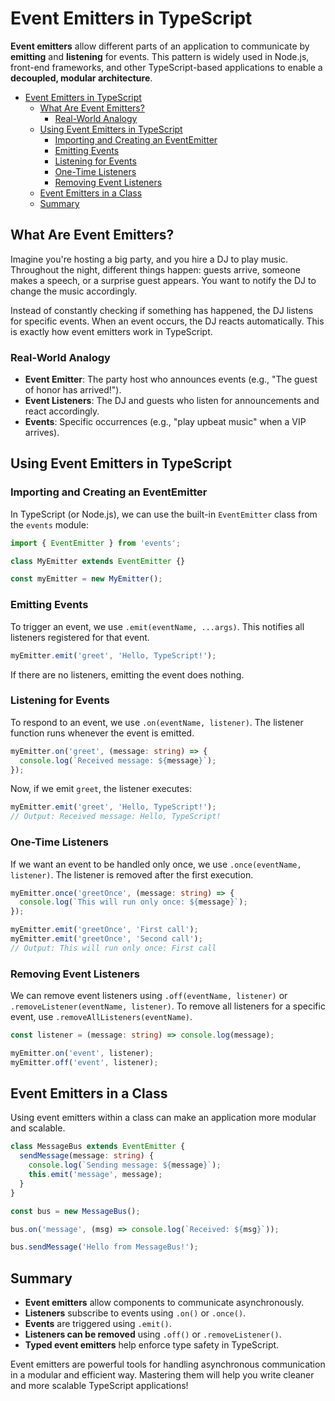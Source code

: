 # Event Emitters in TypeScript

**Event emitters** allow different parts of an application to communicate by **emitting** and **listening** for events. This pattern is widely used in Node.js, front-end frameworks, and other TypeScript-based applications to enable a **decoupled, modular architecture**.

- [Event Emitters in TypeScript](#event-emitters-in-typescript)
  - [What Are Event Emitters?](#what-are-event-emitters)
    - [Real-World Analogy](#real-world-analogy)
  - [Using Event Emitters in TypeScript](#using-event-emitters-in-typescript)
    - [Importing and Creating an EventEmitter](#importing-and-creating-an-eventemitter)
    - [Emitting Events](#emitting-events)
    - [Listening for Events](#listening-for-events)
    - [One-Time Listeners](#one-time-listeners)
    - [Removing Event Listeners](#removing-event-listeners)
  - [Event Emitters in a Class](#event-emitters-in-a-class)
  - [Summary](#summary)

## What Are Event Emitters?

Imagine you're hosting a big party, and you hire a DJ to play music. Throughout the night, different things happen: guests arrive, someone makes a speech, or a surprise guest appears. You want to notify the DJ to change the music accordingly.

Instead of constantly checking if something has happened, the DJ listens for specific events. When an event occurs, the DJ reacts automatically. This is exactly how event emitters work in TypeScript.

### Real-World Analogy

- **Event Emitter**: The party host who announces events (e.g., "The guest of honor has arrived!").
- **Event Listeners**: The DJ and guests who listen for announcements and react accordingly.
- **Events**: Specific occurrences (e.g., "play upbeat music" when a VIP arrives).

## Using Event Emitters in TypeScript

### Importing and Creating an EventEmitter

In TypeScript (or Node.js), we can use the built-in `EventEmitter` class from the `events` module:

```typescript
import { EventEmitter } from 'events';

class MyEmitter extends EventEmitter {}

const myEmitter = new MyEmitter();
```

### Emitting Events

To trigger an event, we use `.emit(eventName, ...args)`. This notifies all listeners registered for that event.

```typescript
myEmitter.emit('greet', 'Hello, TypeScript!');
```

If there are no listeners, emitting the event does nothing.

### Listening for Events

To respond to an event, we use `.on(eventName, listener)`. The listener function runs whenever the event is emitted.

```typescript
myEmitter.on('greet', (message: string) => {
  console.log(`Received message: ${message}`);
});
```

Now, if we emit `greet`, the listener executes:

```typescript
myEmitter.emit('greet', 'Hello, TypeScript!');
// Output: Received message: Hello, TypeScript!
```

### One-Time Listeners

If we want an event to be handled only once, we use `.once(eventName, listener)`. The listener is removed after the first execution.

```typescript
myEmitter.once('greetOnce', (message: string) => {
  console.log(`This will run only once: ${message}`);
});

myEmitter.emit('greetOnce', 'First call');
myEmitter.emit('greetOnce', 'Second call');
// Output: This will run only once: First call
```

### Removing Event Listeners

We can remove event listeners using `.off(eventName, listener)` or `.removeListener(eventName, listener)`. To remove all listeners for a specific event, use `.removeAllListeners(eventName)`.

```typescript
const listener = (message: string) => console.log(message);

myEmitter.on('event', listener);
myEmitter.off('event', listener);
```

## Event Emitters in a Class

Using event emitters within a class can make an application more modular and scalable.

```typescript
class MessageBus extends EventEmitter {
  sendMessage(message: string) {
    console.log(`Sending message: ${message}`);
    this.emit('message', message);
  }
}

const bus = new MessageBus();

bus.on('message', (msg) => console.log(`Received: ${msg}`));

bus.sendMessage('Hello from MessageBus!');
```

## Summary

- **Event emitters** allow components to communicate asynchronously.
- **Listeners** subscribe to events using `.on()` or `.once()`.
- **Events** are triggered using `.emit()`.
- **Listeners can be removed** using `.off()` or `.removeListener()`.
- **Typed event emitters** help enforce type safety in TypeScript.

Event emitters are powerful tools for handling asynchronous communication in a modular and efficient way. Mastering them will help you write cleaner and more scalable TypeScript applications!
